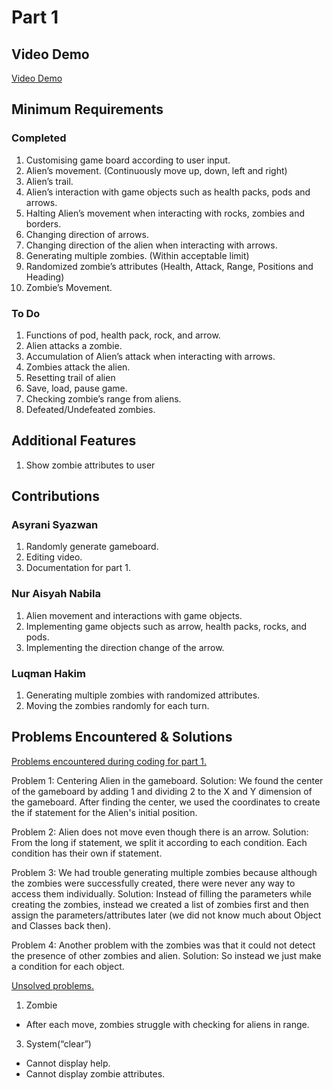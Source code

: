 # Part 1

## Video Demo

[Video Demo](https://youtu.be/dvGX2Kzxn78)

## Minimum Requirements

### Completed

1. Customising game board according to user input.
2. Alien’s movement. (Continuously move up, down, left and right)
3. Alien’s trail. 
4. Alien’s interaction with game objects such as health packs, pods and arrows.
5. Halting Alien’s movement when interacting with rocks, zombies and borders.
6. Changing direction of arrows.
7. Changing direction of the alien when interacting with arrows.
8. Generating multiple zombies. (Within acceptable limit)
9. Randomized zombie’s attributes (Health, Attack, Range, Positions and Heading)
10. Zombie’s Movement.

### To Do

1. Functions of pod, health pack, rock, and arrow.
2. Alien attacks a zombie.
3. Accumulation of Alien’s attack when interacting with arrows. 
4. Zombies attack the alien.
5. Resetting trail of alien
6. Save, load, pause game.
7. Checking zombie’s range from aliens.
8. Defeated/Undefeated zombies.

## Additional Features

1. Show zombie attributes to user

## Contributions

### Asyrani Syazwan

1. Randomly generate gameboard.
2. Editing video.
3. Documentation for part 1.

### Nur Aisyah Nabila

1. Alien movement and interactions with game objects.
2. Implementing game objects such as arrow, health packs, rocks, and pods.
3. Implementing the direction change of the arrow.

### Luqman Hakim

1. Generating multiple zombies with randomized attributes.
2. Moving the zombies randomly for each turn.

## Problems Encountered & Solutions

<ins>Problems encountered during coding for part 1.</ins>

Problem 1: Centering Alien in the gameboard.
Solution: We found the center of the gameboard by adding 1 and dividing 2 to the X and Y dimension of the gameboard. After finding the center, we used the coordinates to create the if statement for the Alien's initial position. 

Problem 2: Alien does not move even though there is an arrow. 
Solution: From the long if statement, we split it according to each condition. Each condition has their own if statement.

Problem 3: We had trouble generating multiple zombies because although the zombies were successfully created, there were never any way to access them individually.
Solution: Instead of filling the parameters while creating the zombies, instead we created a list of zombies first and then assign the parameters/attributes later (we did not know much about Object and Classes back then).

Problem 4: Another problem with the zombies was that it could not detect the presence of other zombies and alien.
Solution: So instead we just make a condition for each object.

<ins>Unsolved problems.</ins>
1. Zombie 
  - After each move, zombies struggle with checking for aliens in range.
3. System(“clear”)
  - Cannot display help.
  - Cannot display zombie attributes.


